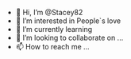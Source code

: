 - 👋 Hi, I’m @Stacey82
- 👀 I’m interested in People`s love
- 🌱 I’m currently learning 
- 💞️ I’m looking to collaborate on ...
- 📫 How to reach me ...

<!---
Stacey82/Stacey82 is a ✨ special ✨ repository because its `README.md` (this file) appears on your GitHub profile.
You can click the Preview link to take a look at your changes.
--->
